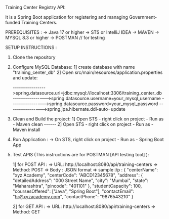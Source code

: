 Training Center Registry API:

It is a Spring Boot application for registering and managing Government-funded Training Centers.

PREREQUISITES :
-> Java 17 or higher
-> STS  or IntelliJ IDEA
-> MAVEN
-> MYSQL 8.3 or higher
-> POSTMAN // for testing

SETUP INSTRUCTIONS :
1) Clone the repository

2) Configure MySQL Database:
   1] create database with name "training_center_db"
   2] Open src/main/resources/application.properties and update:
   
    ---------------->spring.datasource.url=jdbc:mysql://localhost:3306/training_center_db
    ---------------->spring.datasource.username=your_mysql_username
    ---------------->spring.datasource.password=your_mysql_password
    ---------------->spring.jpa.hibernate.ddl-auto=update

4) Clean and Build the project:
   1] Open STS - right click on project - Run as - Maven clean
   ------ 2] Open STS - right click on project - Run as - Maven install

5) Run Application :
-> On STS, right click on project - Run as - Spring Boot App

6) Test APIS (This instructions are for POSTMAN [API testing tool] ):
   
   1] for POST API :
   => URL: http://localhost:8080/api/training-centers
   => Method: POST
   => Body : JSON format
   => sample i/p : {
                    "centerName": "xyz Academy",
                    "centerCode": "ABCD12345678",
                    "address": {
                                "detailedAddress": "000 Street Name",
                                "city": "Mumbai",
                                "state": "Maharashtra",
                                "pincode": "401101"
                              },
                    "studentCapacity": 100,
                    "coursesOffered": ["Java", "Spring Boot"],
                    "contactEmail": "hr@xyzacademy.com",
                    "contactPhone": "9876543210"
                  }

      2] for GET API :
      => URL: http://localhost:8080/api/training-centers
      => Method: GET





   
